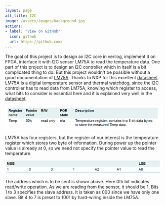 ```yaml
---
layout: page
alt_title: I2C
image: /assets/images/background.jpg
actions:
- label: "View on GitHub"
  icon: github
  url: https://github.com/
---
```

The goal of this project is to design an I2C core in verilog, implement it on FPGA, interface it with I2C sensor LM75A to read the temperature data.
One part of this project is to design an I2C controller which in itself is a bit complicated thing to do. But this project wouldn't be possible without a good documentation of [LM75A](https://www.nxp.com/docs/en/data-sheet/LM75A.pdf). Thanks to NXP for this excellent [datasheet](https://www.nxp.com/docs/en/data-sheet/LM75A.pdf).
LM75A is a digital temperature sensor and thermal watchdog, since the I2C controller has to read data from LM75A, knowing which register to access, what bits to consider is essential here and it is explained very well in the [datasheet](https://www.nxp.com/docs/en/data-sheet/LM75A.pdf).

![Temperature register](/assets/images/Temp_register.png)

LM75A has four registers, but the register of our interest is the temperature register which stores two byte of information. During power up the pointer value is already at 0, so we need not specify the pointer value to read the temperature.

![slave address](/assets/images/address.png)

The address which is to be sent is shown above. Here 0th bit indicates read/write operation. As we are reading from the sensor, it should be 1. Bits 1 to 3 specifies the slave address. It is taken as 000 since we have only one slave. Bit 4 to 7 is preset to 1001 by hard-wiring inside the LM75A.



